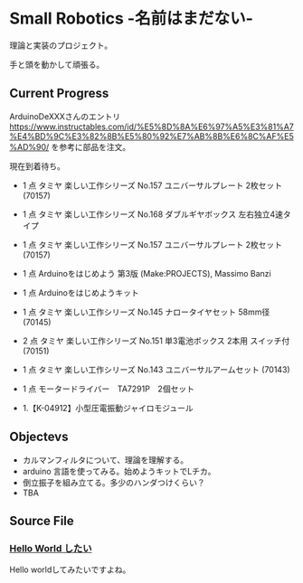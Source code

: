 # Small Robotics -名前はまだない- 
理論と実装のプロジェクト。

手と頭を動かして頑張る。

## Current Progress
ArduinoDeXXXさんのエントリ
<https://www.instructables.com/id/%E5%8D%8A%E6%97%A5%E3%81%A7%E4%BD%9C%E3%82%8B%E5%80%92%E7%AB%8B%E6%8C%AF%E5%AD%90/>
を参考に部品を注文。

現在到着待ち。

- 1 点 タミヤ 楽しい工作シリーズ No.157 ユニバーサルプレート 2枚セット (70157)
- 1 点  タミヤ 楽しい工作シリーズ No.168 ダブルギヤボックス 左右独立4速タイプ 
- 1 点 タミヤ 楽しい工作シリーズ No.157 ユニバーサルプレート 2枚セット (70157)
- 1 点 Arduinoをはじめよう 第3版 (Make:PROJECTS), Massimo Banzi
- 1 点 Arduinoをはじめようキット
- 1 点 タミヤ 楽しい工作シリーズ No.145 ナロータイヤセット 58mm径 (70145)
- 2 点 タミヤ 楽しい工作シリーズ No.151 単3電池ボックス 2本用 スイッチ付 (70151)
- 1 点 タミヤ 楽しい工作シリーズ No.143 ユニバーサルアームセット (70143)
- 1 点 モータードライバー　TA7291P　2個セット 

- 1.【K-04912】小型圧電振動ジャイロモジュール 

## Objectevs
 - カルマンフィルタについて、理論を理解する。
 - arduino 言語を使ってみる。始めようキットでLチカ。
 - 倒立振子を組み立てる。多少のハンダつけくらい？
 - TBA

## Source File

### [Hello World したい](source/README.md)
Hello worldしてみたいですよね。

